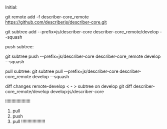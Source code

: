 Initial:

git remote add -f describer-core_remote https://github.com/describerjs/describer-core.git

git subtree add --prefix=js/describer-core describer-core_remote/develop --squash




push subtree:

git subtree push --prefix=js/describer-core describer-core_remote develop --squash


pull subtree:
git subtree pull --prefix=js/describer-core describer-core_remote develop --squash


diff changes remote-develop < - > subtree on develop
git diff describer-core_remote/develop develop:js/describer-core


!!!!!!!!!!!!!!!!!!!!
1. pull
2. push
3. pull
!!!!!!!!!!!!!!!!!!!
